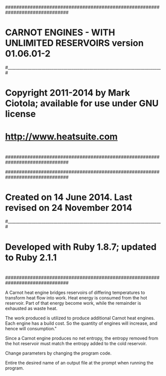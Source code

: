 
 ###############################################################################
 #                                                                             #
 # CARNOT ENGINES - WITH UNLIMITED RESERVOIRS version 01.06.01-2                 #
 #_____________________________________________________________________________#
 #                                                                             #
 # Copyright 2011-2014 by Mark Ciotola; available for use under GNU license    #
 #                                                                             #
 # http://www.heatsuite.com                                                    #
 #                                                                             #
 ###############################################################################


###############################################################################
#                                                                             #
# Created on 14 June 2014. Last revised on 24 November 2014                   #
#_____________________________________________________________________________#
#                                                                             #
# Developed with Ruby 1.8.7; updated to Ruby 2.1.1                            #
#                                                                             #
###############################################################################


 A Carnot heat engine bridges reservoirs of differing temperatures to transform
 heat flow into work. Heat energy is consumed from the hot reservoir. Part of
 that energy become work, while the remainder is exhausted as waste heat.

 The work produced is utilized to produce additional Carnot heat engines. Each
 engine has a build cost. So the quantity of engines will increase, and hence
 will consumption."

Since a Carnot engine produces no net entropy, the entropy removed from the
hot reservoir must match the entropy added to the cold reservoir.



Change parameters by changing the program code.

Entire the desired name of an output file at the prompt when running the program.


